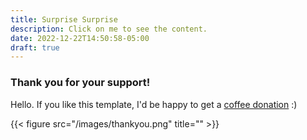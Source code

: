 ```yaml
---
title: Surprise Surprise
description: Click on me to see the content.
date: 2022-12-22T14:50:58-05:00
draft: true
---
```


### Thank you for your support!


Hello. If you like this template, I'd be happy to get a [coffee donation](https://ko-fi.com/heycharlola) :)

{{< figure src="/images/thankyou.png" title="" >}}